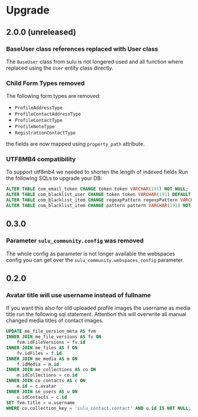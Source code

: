 # Upgrade

## 2.0.0 (unreleased)

### BaseUser class references replaced with User class

The `BaseUser` class from sulu is not longered used and all function
where replaced using the `User` entity class directly.

### Child Form Types removed

The following form types are removed:

 - `ProfileAddressType`
 - `ProfileContactAddressType`
 - `ProfileContactType`
 - `ProfileNoteType`
 - `RegistrationContactType`

the fields are now mapped using `property_path` attribute.

### UTF8MB4 compatibility

To support utf8mb4 we needed to shorten the length of indexed fields
Run the following SQLs to upgrade your DB:

```sql
ALTER TABLE com_email_token CHANGE token token VARCHAR(191) NOT NULL;
ALTER TABLE com_blacklist_user CHANGE token token VARCHAR(191) DEFAULT NULL;
ALTER TABLE com_blacklist_item CHANGE regexpPattern regexpPattern VARCHAR(191) NOT NULL;
ALTER TABLE com_blacklist_item CHANGE pattern pattern VARCHAR(191) NOT NULL;
```

## 0.3.0

### Parameter `sulu_community.config` was removed

The whole config as parameter is not longer available the webspaces config
you can get over the `sulu_community.webspaces_config` parameter.

## 0.2.0

### Avatar title will use username instead of fullname

If you want this also for old uploaded profile images the username as
media title run the following sql statement. Attention this will 
overwrite all manual changed media titles of contact images.

```sql
UPDATE me_file_version_meta AS fvm
INNER JOIN me_file_versions AS fv ON 
    fvm.idFileVersions = fv.id
INNER JOIN me_files AS f ON
    fv.idFiles = f.id
INNER JOIN me_media AS m ON
    f.idMedia = m.id
INNER JOIN me_collections AS co ON
    m.idCollections = co.id
INNER JOIN co_contacts AS c ON
    m.id = c.avatar
INNER JOIN se_users AS u ON
    u.idContacts = c.id
SET fvm.title = u.username
WHERE co.collection_key = 'sulu_contact.contact' AND u.id IS NOT NULL;
```

